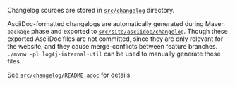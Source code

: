 <!--
 Licensed to the Apache Software Foundation (ASF) under one or more
 contributor license agreements. See the NOTICE file distributed with
 this work for additional information regarding copyright ownership.
 The ASF licenses this file to You under the Apache License, Version 2.0
 (the "License"); you may not use this file except in compliance with
 the License. You may obtain a copy of the License at

         http://www.apache.org/licenses/LICENSE-2.0

 Unless required by applicable law or agreed to in writing, software
 distributed under the License is distributed on an "AS IS" BASIS,
 WITHOUT WARRANTIES OR CONDITIONS OF ANY KIND, either express or implied.
 See the License for the specific language governing permissions and
 limitations under the License.
-->

Changelog sources are stored in [`src/changelog`](src/changelog) directory.

AsciiDoc-formatted changelogs are automatically generated during Maven `package` phase and exported to [`src/site/asciidoc/changelog`](src/site/asciidoc/changelog).
Though these exported AsciiDoc files are not committed, since they are only relevant for the website, and they cause merge-conflicts between feature branches.
`./mvnw -pl log4j-internal-util` can be used to manually generate these files.

See [`src/changelog/README.adoc`](src/changelog/README.adoc) for details.
